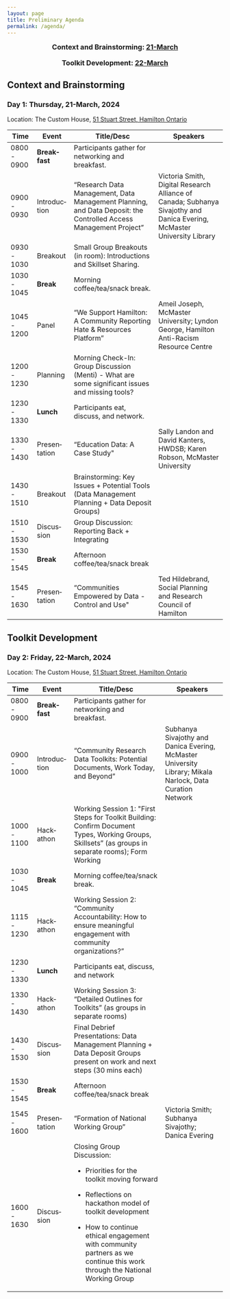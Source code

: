 ```yaml
---
layout: page
title: Preliminary Agenda
permalink: /agenda/
---
```

<!--
<p style="text-align:center; font-size:1.15em;"><a href="#day-1">Day 1: Data Curation Training Event</a> |
<a href="#day-2">Day 2: Data Curation Training Event</a></p>
<p style="text-align:center; font-size:1.15em;"><a href="#day-2a">Day 1: Community-Building Forum</a> |
<a href="#day-3">Day 2: Community-Building Forum</a></p>
<br />
-->

<p style="text-align:center; font-size:1.15em; font-weight: bold">Context and Brainstorming: <a href="#day-1">21-March</a></p>
<p style="text-align:center; font-size:1.15em; font-weight: bold">Toolkit Development: <a href="#day-2">22-March</a></p>

## Context and Brainstorming

<h3 id="day-1">Day 1: Thursday, 21-March, 2024</h3>

<p class="post-meta">Location: The Custom House, <a href="https://maps.app.goo.gl/doN9BYXDsPR2ipe59">51 Stuart Street, Hamilton Ontario</a></p>

<table class="one">
  <thead>
    <tr>
	<th class="time">Time</th>
	<th class="room">Event</th>    
	<th class="session">Title/Desc</th>
	<th class="name">Speakers</th>
    </tr>
  </thead>	
<tbody>
    <tr>
	<td>0800 - 0900</td>
	<td><strong>Break&shy;fast</strong></td>
	<td>Participants gather for networking and breakfast.</td>
	<td></td>
    </tr>
    <tr>
        <td>0900 - 0930</td>	    
        <td>Introduc&shy;tion</td>
	<td>“Research Data Management, Data Management Planning, and Data Deposit: the Controlled Access Management Project”</td>
	<td>Victoria Smith, Digital Research Alliance of Canada; Subhanya Sivajothy and Danica Evering, McMaster University Library</td>
    </tr>
    <tr>
    	<td>0930 - 1030</td>
    	<td>Break&shy;out</td>
    	<td>Small Group Breakouts (in room): Introductions and Skillset Sharing.</td>
		<td></td>	
    </tr>
    <tr>
    	<td>1030 - 1045</td>   
    	<td><strong>Break</strong></td>
    	<td>Morning coffee/tea/snack break.</td>
			<td></td>	
    </tr>
    <tr>	
	<td>1045 - 1200</td>    
    	<td>Panel</td>
    	<td>“We Support Hamilton: A Community Reporting Hate & Resources Platform” </td>
		<td>Ameil Joseph, McMaster University; Lyndon George, Hamilton Anti-Racism Resource Centre</td>	
    </tr>
    <tr>	
	<td>1200 - 1230</td>
    	<td>Planning</td>
    	<td>Morning Check-In: Group Discussion (Menti) - What are some significant issues and missing tools?</td>
		<td></td>
    </tr>
    <tr>
        <td>1230 - 1330</td>    
        <td><strong>Lunch</strong></td>
	<td>Participants eat, discuss, and network.</td>
		<td></td>	
    </tr>
	    <tr>
        <td>1330 - 1430</td>   
        <td>Presen&shy;tation</td>
	<td>“Education Data: A Case Study"</td>
	<td>Sally Landon and David Kanters, HWDSB; Karen Robson, McMaster University</td>	 
    </tr>
		    <tr>
        <td>1430 - 1510</td>    
        <td>Breakout</td>
	<td>Brainstorming: Key Issues + Potential Tools (Data Management Planning + Data Deposit Groups)</td>
		<td></td>	
    </tr>
		    <tr>
        <td>1510 - 1530</td>    
        <td>Discus&shy;sion</td>
	<td>Group Discussion: Reporting Back + Integrating</td>
		<td></td>	
    </tr>
		    <tr>
        <td>1530 - 1545</td>
        <td><strong>Break</strong></td>
	<td>Afternoon coffee/tea/snack break</td>
	<td></td>	    
    </tr>
			    <tr>
        <td>1545 - 1630</td>
        <td>Presen&shy;tation</td>
	<td>“Communities Empowered by Data - Control and Use"</td>
		<td>Ted Hildebrand, Social Planning and Research Council of Hamilton</td>	    
    </tr>
</tbody>
</table>

## Toolkit Development
    
<h3 id="day-2">Day 2: Friday, 22-March, 2024</h3>
<p class="post-meta">Location: The Custom House, <a href="https://maps.app.goo.gl/doN9BYXDsPR2ipe59">51 Stuart Street, Hamilton Ontario</a></p>


<table class="one">
  <thead>
    <tr>
	<th class="time">Time</th>
	<th class="room">Event</th>    	 
	<th class="session">Title/Desc</th>
	<th class="name">Speakers</th>
    </tr>
  </thead>	
<tbody>
    <tr>
	<td>0800 - 0900</td>
	<td><strong>Break&shy;fast</strong></td>
	<td>Participants gather for networking and breakfast.</td>
		<td></td>
    </tr>
    <tr>
    	<td>0900 - 1000</td>
	<td>Introduc&shy;tion</td>
    	<td>“Community Research Data Toolkits: Potential Documents, Work Today, and Beyond” </td>
		<td>Subhanya Sivajothy and Danica Evering, McMaster University Library; Mikala Narlock, Data Curation Network</td>
    </tr>
    <tr>
    	<td>1000 - 1100</td>
    	<td>Hack&shy;athon</td>
    	<td>Working Session 1: "First Steps for Toolkit Building: Confirm Document Types, Working Groups, Skillsets” (as groups in separate rooms); Form Working
		</td>
		<td></td>
    </tr>
    <tr>
    	<td>1030 - 1045</td>   
    	<td><strong>Break</strong></td>
    	<td>Morning coffee/tea/snack break.</td>
			<td></td>	
    </tr>
	    <tr>
    	<td>1115 - 1230</td>
    	<td>Hack&shy;athon</td>
    	<td>
		Working Session 2: “Community Accountability: How to ensure meaningful engagement with community organizations?”
		</td>
		<td></td>
    </tr>
    <tr>
	<td>1230 - 1330</td> 
	<td><strong>Lunch</strong></td>
    	<td>Participants eat, discuss, and network </td>
			<td></td>   
    </tr>
	    <tr>
	<td>1330 - 1430</td>
	<td>Hack&shy;athon</td>
    	<td>Working Session 3: “Detailed Outlines for Toolkits” (as groups in separate rooms)</td>
			<td></td>    
    </tr>
	    <tr>
	<td>1430 - 1530</td>
	<td>Discus&shy;sion</td>
    	<td>Final Debrief Presentations: Data Management Planning + Data Deposit Groups present on work and next steps (30 mins each) </td>
			<td></td>    
    </tr>
    <tr>
        <td>1530 - 1545</td>
        <td><strong>Break</strong></td>
	<td>Afternoon coffee/tea/snack break</td>
	<td></td>	    
    </tr>
		    <tr>
	<td>1545 - 1600</td>
	<td>Presen&shy;tation</td>
    	<td>“Formation of National Working Group”</td>
		<td>Victoria Smith; Subhanya Sivajothy; Danica Evering</td>    
    </tr>
			    <tr>
	<td>1600 - 1630</td> 
	<td>Discus&shy;sion</td>
    	<td>Closing Group Discussion:<br>

- Priorities for the toolkit moving forward<br>

- Reflections on hackathon model of toolkit development <br>

- How to continue ethical engagement with community partners as we continue this work through the National Working Group<br>   </td>
	<td></td>
    </tr>
</tbody>
</table>
